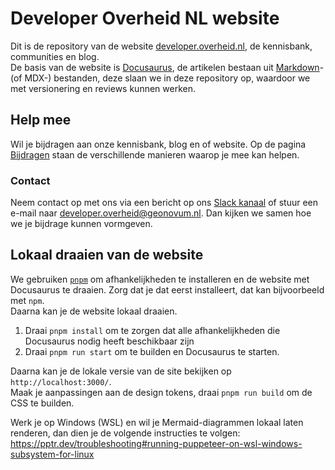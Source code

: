 # Developer Overheid NL website

Dit is de repository van de website [developer.overheid.nl](https://developer.overheid.nl), de kennisbank, communities en blog.  
De basis van de website is [Docusaurus](https://docusaurus.io), de artikelen bestaan uit [Markdown](https://www.markdownguide.org/basic-syntax/)- (of MDX-) bestanden, deze slaan we in deze repository op, waardoor we met versionering en reviews kunnen werken.

## Help mee

Wil je bijdragen aan onze kennisbank, blog en of website. Op de pagina [Bijdragen](https://developer.overheid.nl/contributing#hoe-je-kunt-bijdragen) staan de verschillende manieren waarop je mee kan helpen.

### Contact

Neem contact op met ons via een bericht op ons [Slack kanaal](https://codefornl.slack.com/archives/CFV4B3XE2) of stuur een e-mail naar developer.overheid@geonovum.nl. Dan kijken we samen hoe we je bijdrage kunnen vormgeven.

## Lokaal draaien van de website

We gebruiken [`pnpm`](https://pnpm.io/) om afhankelijkheden te installeren en de website met Docusaurus te draaien. Zorg dat je dat eerst installeert, dat kan bijvoorbeeld met `npm`.  
Daarna kan je de website lokaal draaien.

1. Draai `pnpm install` om te zorgen dat alle afhankelijkheden die Docusaurus nodig heeft beschikbaar zijn
1. Draai `pnpm run start` om te builden en Docusaurus te starten.

Daarna kan je de lokale versie van de site bekijken op `http://localhost:3000/`.   
Maak je aanpassingen aan de design tokens, draai `pnpm run build` om de CSS te builden.

Werk je op Windows (WSL) en wil je Mermaid-diagrammen lokaal laten renderen, dan dien je de volgende instructies te volgen:
https://pptr.dev/troubleshooting#running-puppeteer-on-wsl-windows-subsystem-for-linux